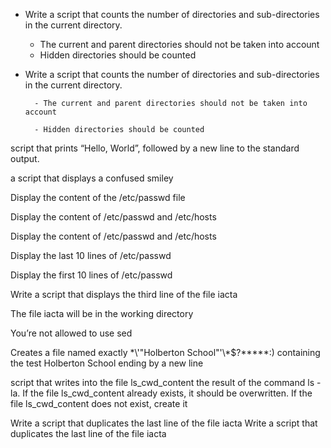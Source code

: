 - Write a script that counts the number of directories and sub-directories in the current directory.
	- The current and parent directories should not be taken into account
	- Hidden directories should be counted
- Write a script that counts the number of directories and sub-directories in the current directory.                                    

        - The current and parent directories should not be taken into account                                                           

        - Hidden directories should be counted    
script that prints “Hello, World”, followed by a new line to the standard output.

a script that displays a confused smiley

Display the content of the /etc/passwd file

Display the content of /etc/passwd and /etc/hosts

Display the content of /etc/passwd and /etc/hosts

Display the last 10 lines of /etc/passwd

Display the first 10 lines of /etc/passwd

Write a script that displays the third line of the file iacta

The file iacta will be in the working directory

You’re not allowed to use sed

Creates a file named exactly \*\\'"Holberton School"\'\\*$\?\*\*\*\*\*:) containing the test Holberton School ending by a new line

script that writes into the file ls_cwd_content the result of the command ls -la. If the file ls_cwd_content already exists, it should be overwritten. If the file ls_cwd_content does not exist, create it

Write a script that duplicates the last line of the file iacta Write a script that duplicates the last line of the file iacta

